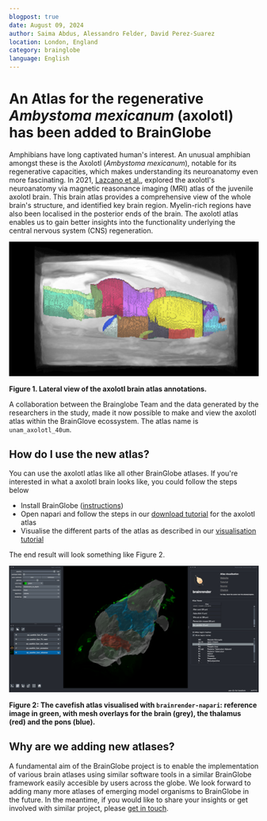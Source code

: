 ```yaml
---
blogpost: true
date: August 09, 2024
author: Saima Abdus, Alessandro Felder, David Perez-Suarez
location: London, England
category: brainglobe
language: English
---
```


# An Atlas for the regenerative _Ambystoma mexicanum_ (axolotl) has been added to BrainGlobe

Amphibians have long captivated human's interest. An unusual amphibian amongst these is the Axolotl (_Ambystoma mexicanum_), notable for its regenerative capacities, which makes understanding its neuroanatomy even more fascinating. In 2021, [Lazcano et al.](https://www.nature.com/articles/s41598-021-89357-3), explored the axolotl's neuroanatomy via magnetic reasonance imaging (MRI) atlas of the juvenile axolotl brain. This brain atlas provides a comprehensive view of the whole brain's structure, and identified key brain region. Myelin-rich regions have also been localised in the posterior ends of the brain. The axolotl atlas enables us to gain better insights into the functionality underlying the central nervous system (CNS) regeneration.

![axolotl brain atlas annotations](./images/axolotl_annotations.png)

**Figure 1. Lateral view of the axolotl brain atlas annotations.**

A collaboration between the Brainglobe Team and the data generated by the researchers in the study, made it now possible to make and view the axolotl atlas within the BrainGlove ecossystem. The atlas name is `unam_axolotl_40um`.

## How do I use the new atlas?

You can use the axolotl atlas like all other BrainGlobe atlases. If you're interested in what a axolotl brain looks like, you could follow the steps below

* Install BrainGlobe ([instructions](/documentation/index))
* Open napari and follow the steps in our [download tutorial](/tutorials/manage-atlas-in-GUI.md) for the axolotl atlas
* Visualise the different parts of the atlas as described in our [visualisation tutorial](/tutorials/visualise-atlas-napari)

The end result will look something like Figure 2.

![cavefish atlas visualised in napari](./images/cavefish_napari.png)

**Figure 2: The cavefish atlas visualised with `brainrender-napari`: reference image in green, with mesh overlays for the brain (grey), the thalamus (red) and the pons (blue).**

## Why are we adding new atlases?

A fundamental aim of the BrainGlobe project is to enable the implementation of various brain atlases using similar software tools in a similar BrainGlobe framework easily accesible by users across the globe. We look forward to adding many more atlases of emerging model organisms to BrainGlobe in the future. In the meantime, if you would like to share your insights or get involved with similar project, please [get in touch](/contact).
